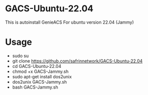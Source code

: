 # GACS-Ubuntu-22.04
This is autoinstall GenieACS For ubuntu version 22.04 (Jammy)

# Usage
- sudo su
- git clone https://github.com/safrinnetwork/GACS-Ubuntu-22.04
- cd GACS-Ubuntu-22.04
- chmod +x GACS-Jammy.sh
- sudo apt-get install dos2unix
- dos2unix GACS-Jammy.sh
- bash GACS-Jammy.sh
  
